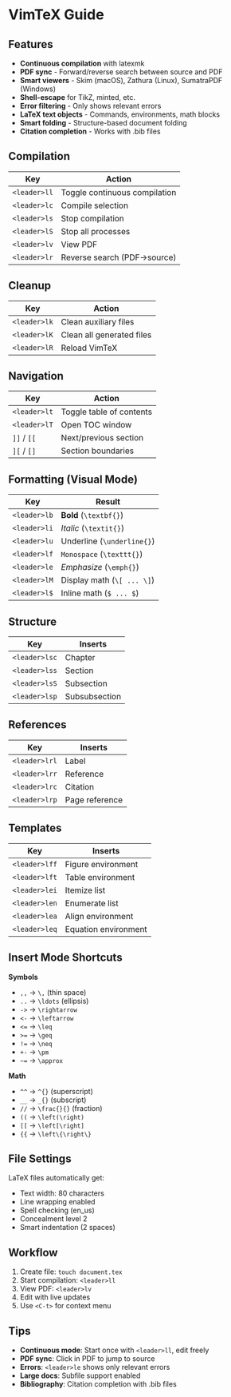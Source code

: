 # VimTeX Guide

## Features
- **Continuous compilation** with latexmk
- **PDF sync** - Forward/reverse search between source and PDF
- **Smart viewers** - Skim (macOS), Zathura (Linux), SumatraPDF (Windows)
- **Shell-escape** for TikZ, minted, etc.
- **Error filtering** - Only shows relevant errors
- **LaTeX text objects** - Commands, environments, math blocks
- **Smart folding** - Structure-based document folding
- **Citation completion** - Works with .bib files

## Compilation

| Key | Action |
|-----|--------|
| `<leader>ll` | Toggle continuous compilation |
| `<leader>lc` | Compile selection |
| `<leader>ls` | Stop compilation |
| `<leader>lS` | Stop all processes |
| `<leader>lv` | View PDF |
| `<leader>lr` | Reverse search (PDF→source) |

## Cleanup

| Key | Action |
|-----|--------|
| `<leader>lk` | Clean auxiliary files |
| `<leader>lK` | Clean all generated files |
| `<leader>lR` | Reload VimTeX |

## Navigation

| Key | Action |
|-----|--------|
| `<leader>lt` | Toggle table of contents |
| `<leader>lT` | Open TOC window |
| `]]` / `[[` | Next/previous section |
| `][` / `[]` | Section boundaries |

## Formatting (Visual Mode)

| Key | Result |
|-----|--------|
| `<leader>lb` | **Bold** (`\textbf{}`) |
| `<leader>li` | *Italic* (`\textit{}`) |
| `<leader>lu` | Underline (`\underline{}`) |
| `<leader>lf` | `Monospace` (`\texttt{}`) |
| `<leader>le` | *Emphasize* (`\emph{}`) |
| `<leader>lM` | Display math (`\[ ... \]`) |
| `<leader>l$` | Inline math (`$ ... $`) |

## Structure

| Key | Inserts |
|-----|---------|
| `<leader>lsc` | Chapter |
| `<leader>lss` | Section |
| `<leader>lsS` | Subsection |
| `<leader>lsp` | Subsubsection |

## References

| Key | Inserts |
|-----|---------|
| `<leader>lrl` | Label |
| `<leader>lrr` | Reference |
| `<leader>lrc` | Citation |
| `<leader>lrp` | Page reference |

## Templates

| Key | Inserts |
|-----|---------|
| `<leader>lff` | Figure environment |
| `<leader>lft` | Table environment |
| `<leader>lei` | Itemize list |
| `<leader>len` | Enumerate list |
| `<leader>lea` | Align environment |
| `<leader>leq` | Equation environment |

## Insert Mode Shortcuts

**Symbols**
- `,,` → `\,` (thin space)
- `..` → `\ldots` (ellipsis)
- `->` → `\rightarrow`
- `<-` → `\leftarrow`
- `<=` → `\leq`
- `>=` → `\geq`
- `!=` → `\neq`
- `+-` → `\pm`
- `~=` → `\approx`

**Math**
- `^^` → `^{}` (superscript)
- `__` → `_{}` (subscript)
- `//` → `\frac{}{}` (fraction)
- `((` → `\left(\right)`
- `[[` → `\left[\right]`
- `{{` → `\left\{\right\}`

## File Settings
LaTeX files automatically get:
- Text width: 80 characters
- Line wrapping enabled
- Spell checking (en_us)
- Concealment level 2
- Smart indentation (2 spaces)

## Workflow
1. Create file: `touch document.tex`
2. Start compilation: `<leader>ll`
3. View PDF: `<leader>lv`
4. Edit with live updates
5. Use `<C-t>` for context menu

## Tips
- **Continuous mode**: Start once with `<leader>ll`, edit freely
- **PDF sync**: Click in PDF to jump to source
- **Errors**: `<leader>le` shows only relevant errors
- **Large docs**: Subfile support enabled
- **Bibliography**: Citation completion with .bib files